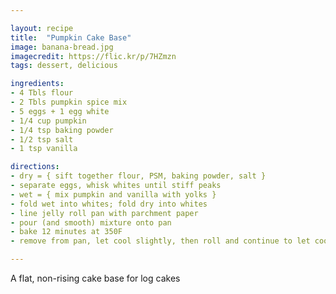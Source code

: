 ```yaml
---

layout: recipe
title:  "Pumpkin Cake Base"
image: banana-bread.jpg
imagecredit: https://flic.kr/p/7HZmzn
tags: dessert, delicious

ingredients:
- 4 Tbls flour
- 2 Tbls pumpkin spice mix
- 5 eggs + 1 egg white
- 1/4 cup pumpkin
- 1/4 tsp baking powder
- 1/2 tsp salt
- 1 tsp vanilla

directions:
- dry = { sift together flour, PSM, baking powder, salt }
- separate eggs, whisk whites until stiff peaks
- wet = { mix pumpkin and vanilla with yolks }
- fold wet into whites; fold dry into whites
- line jelly roll pan with parchment paper
- pour (and smooth) mixture onto pan
- bake 12 minutes at 350F
- remove from pan, let cool slightly, then roll and continue to let cool

---
```


A flat, non-rising cake base for log cakes

